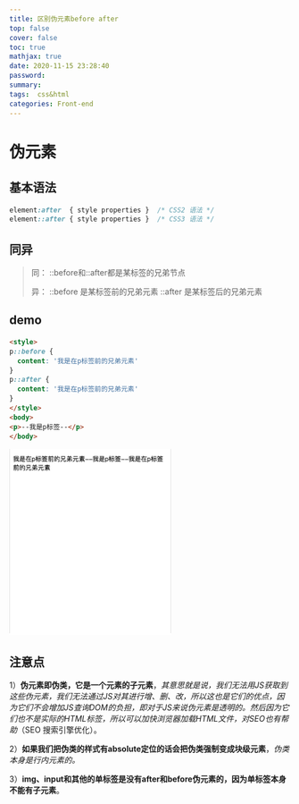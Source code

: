 ```yaml
---
title: 区别伪元素before after
top: false
cover: false
toc: true
mathjax: true
date: 2020-11-15 23:28:40
password:
summary:
tags:  css&html
categories: Front-end
---
```


# 伪元素

## 基本语法

```css
element:after  { style properties }  /* CSS2 语法 */
element::after { style properties }  /* CSS3 语法 */
```

## 同异

> 同：
> 				::before和::after都是某标签的兄弟节点
>
> 异：
> 				::before 是某标签前的兄弟元素
> 				::after 是某标签后的兄弟元素

## demo

```html
<style> 
p::before {
  content: '我是在p标签前的兄弟元素'
}
p::after {
  content: '我是在p标签前的兄弟元素'
}
</style>
<body>
<p>--我是p标签--</p>
</body>
```

![](before-after/1605604037887.png)

## 注意点

1）**伪元素即伪类，它是一个元素的子元素**，*其意思就是说，我们无法用JS获取到这些伪元素，*我们*无法通过JS对其进行增、删、改，所以这也是它们的优点，因为它们不会增加JS查询DOM的负担，即对于JS来说伪元素是透明的。然后因为它们也不是实际的HTML标签，所以可以加快浏览器加载HTML文件，对SEO也有帮助*（SEO  搜索引擎优化）。

2）**如果我们把伪类的样式有absolute定位的话会把伪类强制变成块级元素**，*伪类本身是行内元素的。*

3）**img、input和其他的单标签是没有after和before伪元素的，因为单标签本身不能有子元素**。